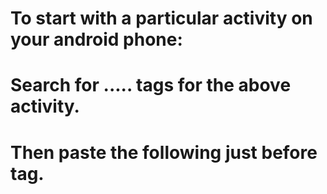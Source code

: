 # To start with a particular activity on your android phone: 
# Search for <activity> ..... </activity> tags for the above activity.
# Then paste the following just before </activity> tag.
#  <intent-filter>
# <action android:name="android.intent.action.MAIN" />
# <category android:name="android.intent.category.LAUNCHER" />
# </intent-filter>
